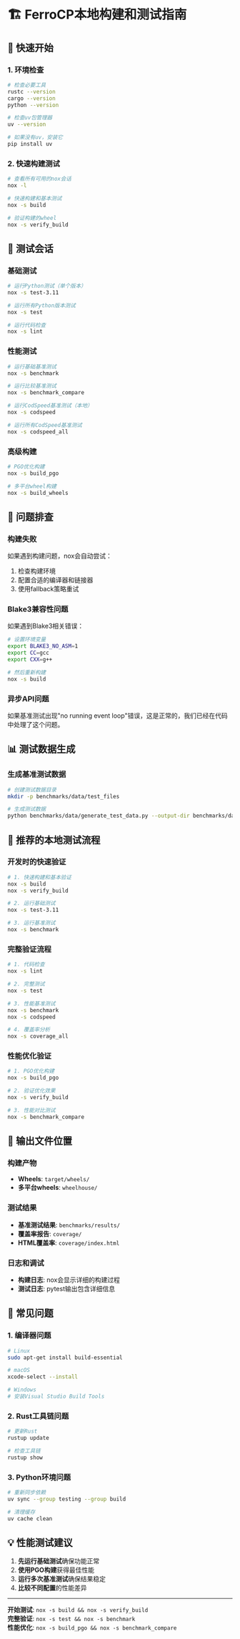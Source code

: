 # 🏗️ FerroCP本地构建和测试指南

## 🚀 快速开始

### 1. 环境检查
```bash
# 检查必要工具
rustc --version
cargo --version
python --version

# 检查uv包管理器
uv --version

# 如果没有uv，安装它
pip install uv
```

### 2. 快速构建测试
```bash
# 查看所有可用的nox会话
nox -l

# 快速构建和基本测试
nox -s build

# 验证构建的wheel
nox -s verify_build
```

## 🧪 测试会话

### 基础测试
```bash
# 运行Python测试（单个版本）
nox -s test-3.11

# 运行所有Python版本测试
nox -s test

# 运行代码检查
nox -s lint
```

### 性能测试
```bash
# 运行基础基准测试
nox -s benchmark

# 运行比较基准测试
nox -s benchmark_compare

# 运行CodSpeed基准测试（本地）
nox -s codspeed

# 运行所有CodSpeed基准测试
nox -s codspeed_all
```

### 高级构建
```bash
# PGO优化构建
nox -s build_pgo

# 多平台wheel构建
nox -s build_wheels
```

## 🔧 问题排查

### 构建失败
如果遇到构建问题，nox会自动尝试：
1. 检查构建环境
2. 配置合适的编译器和链接器
3. 使用fallback策略重试

### Blake3兼容性问题
如果遇到Blake3相关错误：
```bash
# 设置环境变量
export BLAKE3_NO_ASM=1
export CC=gcc
export CXX=g++

# 然后重新构建
nox -s build
```

### 异步API问题
如果基准测试出现"no running event loop"错误，这是正常的，我们已经在代码中处理了这个问题。

## 📊 测试数据生成

### 生成基准测试数据
```bash
# 创建测试数据目录
mkdir -p benchmarks/data/test_files

# 生成测试数据
python benchmarks/data/generate_test_data.py --output-dir benchmarks/data/test_files
```

## 🎯 推荐的本地测试流程

### 开发时的快速验证
```bash
# 1. 快速构建和基本验证
nox -s build
nox -s verify_build

# 2. 运行基础测试
nox -s test-3.11

# 3. 运行基准测试
nox -s benchmark
```

### 完整验证流程
```bash
# 1. 代码检查
nox -s lint

# 2. 完整测试
nox -s test

# 3. 性能基准测试
nox -s benchmark
nox -s codspeed

# 4. 覆盖率分析
nox -s coverage_all
```

### 性能优化验证
```bash
# 1. PGO优化构建
nox -s build_pgo

# 2. 验证优化效果
nox -s verify_build

# 3. 性能对比测试
nox -s benchmark_compare
```

## 📝 输出文件位置

### 构建产物
- **Wheels**: `target/wheels/`
- **多平台wheels**: `wheelhouse/`

### 测试结果
- **基准测试结果**: `benchmarks/results/`
- **覆盖率报告**: `coverage/`
- **HTML覆盖率**: `coverage/index.html`

### 日志和调试
- **构建日志**: nox会显示详细的构建过程
- **测试日志**: pytest输出包含详细信息

## 🚨 常见问题

### 1. 编译器问题
```bash
# Linux
sudo apt-get install build-essential

# macOS
xcode-select --install

# Windows
# 安装Visual Studio Build Tools
```

### 2. Rust工具链问题
```bash
# 更新Rust
rustup update

# 检查工具链
rustup show
```

### 3. Python环境问题
```bash
# 重新同步依赖
uv sync --group testing --group build

# 清理缓存
uv cache clean
```

## 💡 性能测试建议

1. **先运行基础测试**确保功能正常
2. **使用PGO构建**获得最佳性能
3. **运行多次基准测试**确保结果稳定
4. **比较不同配置**的性能差异

---

**开始测试**: `nox -s build && nox -s verify_build`  
**完整验证**: `nox -s test && nox -s benchmark`  
**性能优化**: `nox -s build_pgo && nox -s benchmark_compare`
